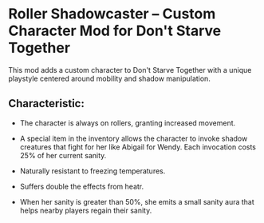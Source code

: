 # Roller Shadowcaster – Custom Character Mod for Don't Starve Together
This mod adds a custom character to Don't Starve Together with a unique playstyle centered around mobility and shadow manipulation.

## Characteristic:
- The character is always on rollers, granting increased movement.
- A special item in the inventory allows the character to invoke shadow creatures that fight for her like Abigail for Wendy. Each invocation costs 25% of her current sanity.

- Naturally resistant to freezing temperatures.

- Suffers double the effects from heatr.

- When her sanity is greater than 50%, she emits a small sanity aura that helps nearby players regain their sanity.
